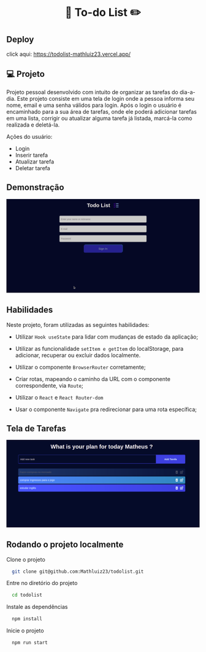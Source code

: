 <h1 align="center"> 📝 To-do List ✏️ </h1>


## Deploy
click aqui: https://todolist-mathluiz23.vercel.app/

## 💻 Projeto

Projeto pessoal desenvolvido com intuito de organizar as tarefas do dia-a-dia.
Este projeto consiste em uma tela de login onde a pessoa informa seu nome, email e uma senha válidos para login. Após o login o usuário é encaminhado para a sua área de tarefas, onde ele poderá adicionar tarefas em uma lista, corrigir ou atualizar alguma tarefa já listada, marcá-la como realizada e deletá-la.

Ações do usuário:

 - Login
 - Inserir tarefa
 - Atualizar tarefa
 - Deletar tarefa


## Demonstração

<div align="center">
    <img alt="gif de apresentação" src="src/images/todolist.gif"/>
</div>

## Habilidades

Neste projeto, foram utilizadas as seguintes habilidades:

- Utilizar `Hook useState` para lidar com mudanças de estado da aplicação;

- Utilizar as funcionalidade `setItem e getItem` do localStorage, para adicionar, recuperar ou excluir dados localmente.

- Utilizar o componente `BrowserRouter` corretamente;

- Criar rotas, mapeando o caminho da URL com o componente correspondente, via `Route`;

- Utilizar o `React` e `React Router-dom`

- Usar o componente `Navigate` pra redirecionar para uma rota específica;


## Tela de Tarefas

![App Screenshot](src/images/tela.png)

## Rodando o projeto localmente

Clone o projeto

```bash
  git clone git@github.com:Mathluiz23/todolist.git
```

Entre no diretório do projeto

```bash
  cd todolist
```

Instale as dependências

```bash
  npm install
```

Inicie o projeto

```bash
  npm run start
```
